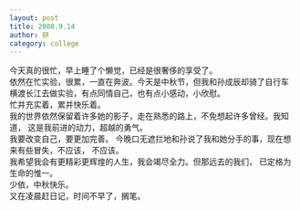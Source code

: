 ```yaml
---
layout: post
title: 2008.9.14
author: 研
category: college
---
```

今天真的很忙，早上睡了个懒觉，已经是很奢侈的享受了。  
依然在忙实验，很累，一直在奔波。今天是中秋节，但我和孙成辰却骑了自行车
横渡长江去做实验，有点同情自己，也有点小感动，小欣慰。  
忙并充实着，累并快乐着。  
我的世界依然保留着许多她的影子，走在熟悉的路上，不免想起许多曾经。我知道， 这是我前进的动力，超越的勇气。  
我要改变自己，要更加完善。 
今晚口无遮拦地和孙说了我和她分手的事，现在想来有些冒失，不应该，
不应该。  
我希望我会有更精彩更辉煌的人生，我会竭尽全力。但那远去的我们，
已定格为生命的惟一。  
少依，中秋快乐。  
又在凌晨赶日记，时间不早了，搁笔。